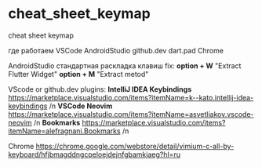 # cheat_sheet_keymap
cheat sheet keymap

где работаем 
VSCode AndroidStudio github.dev dart.pad Chrome

AndroidStudio 
  стандартная раскладка клавиш 
  fix:
  **option + W**  "Extract Flutter Widget"
  **option + M**  "Extract metod"

VScode or github.dev
plugins: 
  **IntelliJ IDEA Keybindings** https://marketplace.visualstudio.com/items?itemName=k--kato.intellij-idea-keybindings /n
  **VSCode Neovim** https://marketplace.visualstudio.com/items?itemName=asvetliakov.vscode-neovim /n
  **Bookmarks** https://marketplace.visualstudio.com/items?itemName=alefragnani.Bookmarks /n

Chrome
  https://chrome.google.com/webstore/detail/vimium-c-all-by-keyboard/hfjbmagddngcpeloejdejnfgbamkjaeg?hl=ru

  

